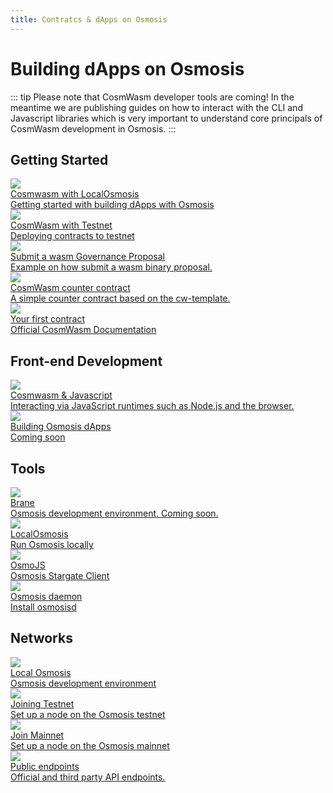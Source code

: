 ```yaml
---
title: Contratcs & dApps on Osmosis
---
```

# Building dApps on Osmosis

::: tip
Please note that CosmWasm developer tools are coming!  In the meantime we are publishing guides on how to interact with the CLI and Javascript libraries which is  very important to understand core principals of CosmWasm development in Osmosis.
:::

## Getting Started
<div class="cards twoColumn" >
  <a href="cosmwasm-localosmosis.html" class="card">
    <img src="/img/cosmwasm.svg" class="filter-icon" />
    <div class="title">
     Cosmwasm with LocalOsmosis
    </div>
    <div class="text">
      Getting started with building dApps with Osmosis
    </div>
  </a>
  

  <a href="cosmwasm-testnet.html" class="card">
    <img src="/img/cosmwasm.svg" class="filter-icon" />
    <div class="title">
     CosmWasm with Testnet
    </div>
    <div class="text">
      Deploying contracts to testnet
    </div>
  </a>
  
  <a href="submit_wasm_proposal.html" class="card">
    <img src="/img/cosmwasm.svg" class="filter-icon" />
    <div class="title">
    Submit a wasm Governance Proposal
    </div>
    <div class="text">
      Example on how submit a wasm binary proposal.
    </div>
  </a>
  <a href="cosmwasm_counter_tutorial.html" class="card">
    <img src="/img/cosmwasm.svg" class="filter-icon" />
    <div class="title">
    CosmWasm counter contract
    </div>
    <div class="text">
     A simple counter contract based on the cw-template.
    </div>
  </a>
  
  <a href="https://docs.cosmwasm.com/docs/1.0/getting-started/intro" class="card" target="_blank">
    <img src="/img/contract.svg" class="filter-icon" />
    <div class="title">
     Your first contract
    </div>
    <div class="text">
     Official CosmWasm Documentation
    </div>
  </a>  
 </div>
 
 ## Front-end Development
 
 <div class="cards twoColumn" >
   <a href="javascript.html" class="card">
     <img src="/img/cosmwasm.svg" class="filter-icon" />
     <div class="title">
      Cosmwasm & Javascript
     </div>
     <div class="text">
      Interacting via JavaScript runtimes such as Node.js and the browser.
     </div>
   </a>
 
   <a href="#" class="card">
     <img src="/img/dapps.svg" class="filter-icon" />
     <div class="title">
      Building Osmosis dApps
     </div>
     <div class="text">
      Coming soon
     </div>
   </a>  
   
  </div>

## Tools
 <div class="cards twoColumn" >

  <a href="#" class="card">
    <img src="/img/ide.svg" class="filter-icon"/>
    <div class="title">
     Brane
    </div>
    <div class="text">
     Osmosis development environment. Coming soon.
    </div>
  </a> 
  
  <a href="/developing/tools/localosmosis" class="card">
    <img src="/img/localosmosis.svg" class="filter-icon"/>
    <div class="title">
     LocalOsmosis
    </div>
    <div class="text">
      Run Osmosis locally
    </div>
  </a>

  <a href="https://www.npmjs.com/package/osmojs" class="card" target="_blank">
    <img src="/img/osmojs.svg" class="filter-icon"/>
    <div class="title">
     OsmoJS
    </div>
    <div class="text">
      Osmosis Stargate Client
    </div>
  </a>

  <a href="/developing/tools/osmosisd" class="card">
    <img src="/img/terminal-solid.svg" class="filter-icon"/>
    <div class="title">
     Osmosis daemon
    </div>
    <div class="text">
      Install osmosisd
    </div>
  </a>
 </div>


## Networks
 <div class="cards twoColumn" >

  <a href="/developing/tools/localosmosis.html" class="card">
    <img src="/img/ide.svg" class="filter-icon"/>
    <div class="title">
     Local Osmosis
    </div>
    <div class="text">
     Osmosis development environment
    </div>
  </a>
  
  <a href="/developing/network/join-testnet.html" class="card">
       <img src="/img/flask-test.svg" class="filter-icon"/>
    <div class="title">
     Joining Testnet
    </div>
    <div class="text">
     Set up a node on the Osmosis testnet
    </div>
  </a> 

  <a href="/developing/network/join-mainnet.html" class="card">
    <img src="/img/link.svg" class="filter-icon"/>
    <div class="title">
     Join Mainnet
    </div>
    <div class="text">
      Set up a node on the Osmosis mainnet
    </div>
  </a>
  
  <a href="/developing/network/public-endpoints.html" class="card">
    <img src="/img/link.svg" class="filter-icon"/>
    <div class="title">
    Public endpoints
    </div>
    <div class="text">
      Official and third party API endpoints.
    </div>
  </a>

 </div>
